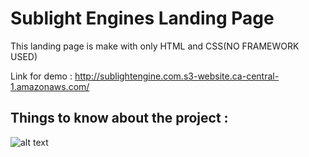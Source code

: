 # Sublight Engines Landing Page

This landing page is make with only HTML and CSS(NO FRAMEWORK USED)

Link for demo : http://sublightengine.com.s3-website.ca-central-1.amazonaws.com/

## Things to know about the project : 

![alt text](https://github.com/[razakadegoke]/[Sublight_Engines_Landing_Page]/[main]/assets/build.png?raw=true)

